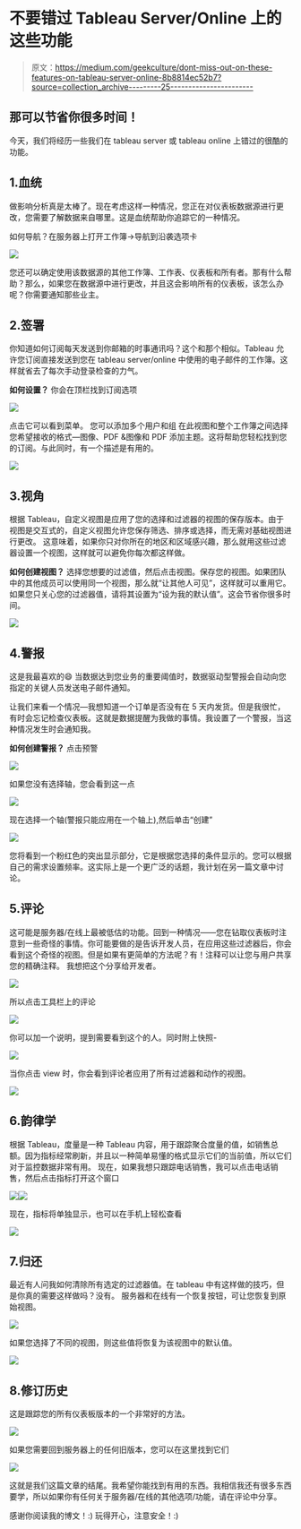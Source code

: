 # 不要错过 Tableau Server/Online 上的这些功能

> 原文：<https://medium.com/geekculture/dont-miss-out-on-these-features-on-tableau-server-online-8b8814ec52b7?source=collection_archive---------25----------------------->

## 那可以节省你很多时间！

今天，我们将经历一些我们在 tableau server 或 tableau online 上错过的很酷的功能。

## 1.血统

做影响分析真是太棒了。现在考虑这样一种情况，您正在对仪表板数据源进行更改，您需要了解数据来自哪里。这是血统帮助你追踪它的一种情况。

如何导航？在服务器上打开工作簿->导航到沿袭选项卡

![](img/929f125d85175e3c8b7a442d71484438.png)

您还可以确定使用该数据源的其他工作簿、工作表、仪表板和所有者。那有什么帮助？那么，如果您在数据源中进行更改，并且这会影响所有的仪表板，该怎么办呢？你需要通知那些业主。

## 2.签署

你知道如何订阅每天发送到你邮箱的时事通讯吗？这个和那个相似。Tableau 允许您订阅直接发送到您在 tableau server/online 中使用的电子邮件的工作簿。这样就省去了每次手动登录检查的力气。

**如何设置？** 你会在顶栏找到订阅选项

![](img/6a5057883bbc88078e035f2e36e5eaf9.png)

点击它可以看到菜单。
您可以添加多个用户和组
在此视图和整个工作簿之间选择
您希望接收的格式—图像、PDF &图像和 PDF
添加主题。这将帮助您轻松找到您的订阅。与此同时，有一个描述是有用的。

![](img/acb3647ad8f4c05606554ef65f19b018.png)

## 3.视角

根据 Tableau，自定义视图是应用了您的选择和过滤器的视图的保存版本。由于视图是交互式的，自定义视图允许您保存筛选、排序或选择，而无需对基础视图进行更改。
这意味着，如果你只对你所在的地区和区域感兴趣，那么就用这些过滤器设置一个视图，这样就可以避免你每次都这样做。

**如何创建视图？** 选择您想要的过滤值，然后点击视图。保存您的视图。如果团队中的其他成员可以使用同一个视图，那么就“让其他人可见”，这样就可以重用它。如果您只关心您的过滤器值，请将其设置为“设为我的默认值”。这会节省你很多时间。

![](img/11ab491ac304f5643faf3dc722eb7c15.png)

## 4.警报

这是我最喜欢的😄
当数据达到您业务的重要阈值时，数据驱动型警报会自动向您指定的关键人员发送电子邮件通知。

让我们来看一个情况—我想知道一个订单是否没有在 5 天内发货。但是我很忙，有时会忘记检查仪表板。这就是数据提醒为我做的事情。我设置了一个警报，当这种情况发生时会通知我。

**如何创建警报？** 点击预警

![](img/a2cb475030d1f626630e337368e68eea.png)

如果您没有选择轴，您会看到这一点

![](img/29aa768a2dbbcc90980f629e0524efae.png)

现在选择一个轴(警报只能应用在一个轴上),然后单击“创建”

![](img/244e623f891b9fcc5899005d135a9830.png)

您将看到一个粉红色的突出显示部分，它是根据您选择的条件显示的。您可以根据自己的需求设置频率。这实际上是一个更广泛的话题，我计划在另一篇文章中讨论。

## 5.评论

这可能是服务器/在线上最被低估的功能。回到一种情况——您在钻取仪表板时注意到一些奇怪的事情。你可能要做的是告诉开发人员，在应用这些过滤器后，你会看到这个奇怪的视图。但是如果有更简单的方法呢？有！注释可以让您与用户共享您的精确注释。
我想把这个分享给开发者。

![](img/e28b852c11ba72e6db9f3be296d1a39c.png)

所以点击工具栏上的评论

![](img/6ea53052f09da9a53e81a52047d4283e.png)

你可以加一个说明，提到需要看到这个的人。同时附上快照-

![](img/9e5e9a161d34c480250bea3a8c3d728a.png)

当你点击 view 时，你会看到评论者应用了所有过滤器和动作的视图。

![](img/36ac47f6f8a37ab52861bab32ac25b95.png)

## 6.韵律学

根据 Tableau，度量是一种 Tableau 内容，用于跟踪聚合度量的值，如销售总额。因为指标经常刷新，并且以一种简单易懂的格式显示它们的当前值，所以它们对于监控数据非常有用。
现在，如果我想只跟踪电话销售，我可以点击电话销售，然后点击指标打开这个窗口

![](img/219f31d4add81cb2b5afd9f43af152c3.png)![](img/5fd00900a7b549c683a001f9e17125e3.png)

现在，指标将单独显示，也可以在手机上轻松查看

![](img/30d67fc72bfcd99d01cf19a0c324396d.png)

## 7.归还

最近有人问我如何清除所有选定的过滤器值。在 tableau 中有这样做的技巧，但是你真的需要这样做吗？没有。
服务器和在线有一个恢复按钮，可让您恢复到原始视图。

![](img/da822a3af9fed8449e5842ba6b360e77.png)

如果您选择了不同的视图，则这些值将恢复为该视图中的默认值。

![](img/8a5ec5aaa81e12e74d65936c5d58de37.png)

## 8.修订历史

这是跟踪您的所有仪表板版本的一个非常好的方法。

![](img/caa3abbbdf42a3564888e77407048462.png)

如果您需要回到服务器上的任何旧版本，您可以在这里找到它们

![](img/c50b86f7dde29de872203113415b89d9.png)

这就是我们这篇文章的结尾。我希望你能找到有用的东西。我相信我还有很多东西要学，所以如果你有任何关于服务器/在线的其他选项/功能，请在评论中分享。

感谢你阅读我的博文！:)
玩得开心，注意安全！:)